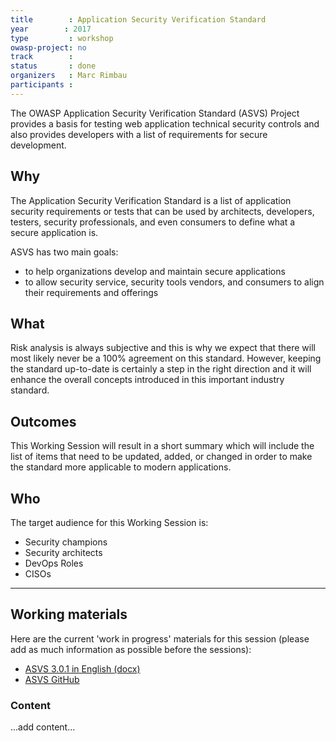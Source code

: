 ```yaml
---
title        : Application Security Verification Standard
year		: 2017
type         : workshop
owasp-project: no
track        :
status       : done
organizers   : Marc Rimbau
participants :
---
```


The OWASP Application Security Verification Standard (ASVS) Project provides a basis for testing web application technical security controls and also provides developers with a list of requirements for secure development.

## Why

The Application Security Verification Standard is a list of application security requirements
or tests that can be used by architects, developers, testers, security professionals, and even
consumers to define what a secure application is. 

ASVS has two main goals: 
- to help organizations develop and maintain secure applications 
- to allow security service, security tools vendors, and consumers to align their requirements and offerings

## What

Risk analysis is always subjective and this is why we expect that there will most likely never be a 100% agreement on this standard. However, keeping the standard up-to-date is certainly a step in the right direction and it will enhance the overall concepts introduced in this important industry standard.

## Outcomes

This Working Session will result in a short summary which will include the list of items that need to be updated, added, or changed in order to make the standard more applicable to modern applications.

## Who

The target audience for this Working Session is:
- Security champions
- Security architects
- DevOps Roles
- CISOs

--- 

## Working materials

Here are the current 'work in progress' materials for this session (please add as much information as possible before the sessions):
- <a href="https://www.owasp.org/images/f/f0/OWASP_Application_Security_Verification_Standard_3.0.1.docx">ASVS 3.0.1 in English (docx)</a>
- <a href="https://github.com/OWASP/ASVS">ASVS GitHub</a>


### Content

...add content...
